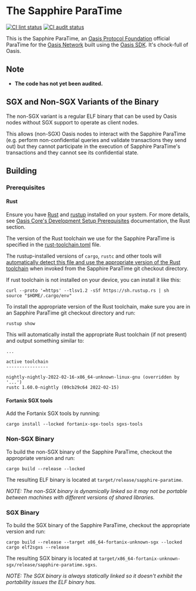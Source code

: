 # The Sapphire ParaTime

[![CI lint status][github-ci-lint-badge]][github-ci-lint-link]
[![CI audit status][github-ci-audit-badge]][github-ci-audit-link]

<!-- markdownlint-disable line-length -->
[github-ci-lint-badge]: https://github.com/oasisprotocol/sapphire-paratime/workflows/ci-lint/badge.svg
[github-ci-lint-link]: https://github.com/oasisprotocol/sapphire-paratime/actions?query=workflow:ci-lint+branch:main
[github-ci-audit-badge]: https://github.com/oasisprotocol/sapphire-paratime/workflows/ci-audit/badge.svg
[github-ci-audit-link]: https://github.com/oasisprotocol/sapphire-paratime/actions?query=workflow:ci-audit+branch:main
<!-- markdownlint-enable line-length -->

This is the Sapphire ParaTime, an [Oasis Protocol Foundation] official
ParaTime for the [Oasis Network] built using the [Oasis SDK]. It's chock-full
of Oasis.

[Oasis Protocol Foundation]: https://oasisprotocol.org/
[Oasis Network]: https://docs.oasis.dev/oasis-network-primer/
[Oasis SDK]: https://github.com/oasisprotocol/oasis-sdk

## Note

* **The code has not yet been audited.**

## SGX and Non-SGX Variants of the Binary

The non-SGX variant is a regular ELF binary that can be used by Oasis nodes
without SGX support to operate as client nodes.

This allows (non-SGX) Oasis nodes to interact with the Sapphire ParaTime (e.g.
perform non-confidential queries and validate transactions they send out) but
they cannot participate in the execution of Sapphire ParaTime's transactions and
they cannot see its confidential state.

## Building

### Prerequisites

#### Rust

Ensure you have [Rust] and [rustup] installed on your system.
For more details, see [Oasis Core's Development Setup Prerequisites]
documentation, the Rust section.

The version of the Rust toolchain we use for the Sapphire ParaTime is specified
in the [rust-toolchain.toml] file.

The rustup-installed versions of `cargo`, `rustc` and other tools will
[automatically detect this file and use the appropriate version of the Rust
toolchain][rust-toolchain-precedence] when invoked from the Sapphire ParaTime
git checkout directory.

If rust toolchain is not installed on your device, you can install it like this:
```
curl --proto '=https' --tlsv1.2 -sSf https://sh.rustup.rs | sh
source "$HOME/.cargo/env"
```

To install the appropriate version of the Rust toolchain, make sure you are
in an Sapphire ParaTime git checkout directory and run:

```
rustup show
```

This will automatically install the appropriate Rust toolchain (if not
present) and output something similar to:

```
...

active toolchain
----------------

nightly-nightly-2022-02-16-x86_64-unknown-linux-gnu (overridden by '...')
rustc 1.60.0-nightly (09cb29c64 2022-02-15)
```

[Rust]: https://www.rust-lang.org/
[rustup]: https://rustup.rs/
[Oasis Core's Development Setup Prerequisites]:
  https://docs.oasis.dev/oasis-core/development-setup/prerequisites
[rust-toolchain.toml]: rust-toolchain.toml
[rust-toolchain-precedence]:
  https://github.com/rust-lang/rustup/blob/master/README.md#override-precedence

#### Fortanix SGX tools

Add the Fortanix SGX tools by running:

```
cargo install --locked fortanix-sgx-tools sgxs-tools
```

### Non-SGX Binary

To build the non-SGX binary of the Sapphire ParaTime, checkout the appropriate
version and run:

```
cargo build --release --locked
```

The resulting ELF binary is located at `target/release/sapphire-paratime`.

_NOTE: The non-SGX binary is dynamically linked so it may not be portable
between machines with different versions of shared libraries._

### SGX Binary

To build the SGX binary of the Sapphire ParaTime, checkout the appropriate
version and run:

```
cargo build --release --target x86_64-fortanix-unknown-sgx --locked
cargo elf2sgxs --release
```

The resulting SGX binary is located at
`target/x86_64-fortanix-unknown-sgx/release/sapphire-paratime.sgxs`.

_NOTE: The SGX binary is always statically linked so it doesn't exhibit the
portability issues the ELF binary has._
